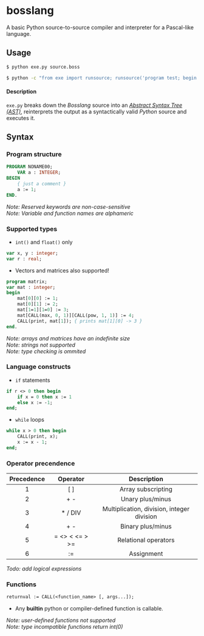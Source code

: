 # bosslang
A basic Python source-to-source compiler and interpreter for a Pascal-like language.

## Usage

```bash
$ python exe.py source.boss
```
```bash
$ python -c "from exe import runsource; runsource('program test; begin end.')"
```

#### Description
`exe.py` breaks down the *Bosslang* source into an [*Abstract Syntax Tree (AST)*](http://en.wikipedia.org/wiki/Abstract_syntax_tree), reinterprets the output as a syntactically valid *Python* source and executes it.

## Syntax

### Program structure

```pascal
PROGRAM NONAME00;
    VAR a : INTEGER;
BEGIN
    { just a comment }
    a := 1;
END.
```
*Note: Reserved keywords are non-case-sensitive*\
*Note: Variable and function names are alphameric*

### Supported types

* `int()` and `float()` only
```pascal
var x, y : integer;
var r : real;
```
* Vectors and matrices also supported!
```pascal
program matrix;
var mat : integer;
begin
    mat[0][0] := 1;
    mat[0][1] := 2;
    mat[1=1][1=0] := 3;
    mat[CALL(max, 0, 1)][CALL(pow, 1, 1)] := 4;
    CALL(print, mat[1]); { prints mat[1][0] -> 3 }
end.
```
*Note: arrays and matrices have an indefinite size*\
*Note: strings not supported*\
*Note: type checking is ommited*

### Language constructs

- `if` statements
```pascal
if r <> 0 then begin
    if x = 0 then x := 1
    else x := -1;
end;
```
- `while` loops
```pascal
while x > 0 then begin
    CALL(print, x);
    x := x - 1;
end;
```

### Operator precendence

| Precedence | Operator | Description |
|:---:|:---:|:---:|
| 1 | \[ ] | Array subscripting |
| 2 | + -  | Unary plus/minus |
| 3 | * / DIV | Multiplication, division, integer division |
| 4 | + - | Binary plus/minus |
| 5 | = <> < <= > >=  | Relational operators|
| 6 | := | Assignment |

*Todo: add logical expressions*

### Functions

```pascal
returnval := CALL(<function_name> [, args...]);
```
* Any __builtin__ python or compiler-defined function is callable.

*Note: user-defined functions not supported*\
*Note: type incompatible functions return int(0)*
